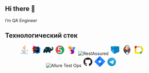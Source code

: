 ## Hi there 👋

<!--
**AndBaranov1/AndBaranov1** is a ✨ _special_ ✨ repository because its `README.md` (this file) appears on your GitHub profile.

Here are some ideas to get you started:

- 🔭 I’m currently working on ...
- 🌱 I’m currently learning ...
- 👯 I’m looking to collaborate on ...
- 🤔 I’m looking for help with ...
- 💬 Ask me about ...
- 📫 How to reach me: ...
- 😄 Pronouns: ...
- ⚡ Fun fact: ...
-->I’m QA Engineer

## Технологический стек
 <p align="center">
<img width="7%" title="Java" src="Java.svg">
<img width="7%" title="IntelliJ IDEA" src="Intelij_IDEA.svg">
<img width="7%" title="Gradle" src="Gradle.svg">
<img width="7%" title="JUnit5" src="JUnit5.svg">
<img width="7%" title="Selenide" src="Selenide.svg">
<img width="7%" title="RestAssured" src="RestAssured.svg">
<img width="7%" title="Selenoid" src="Selenoid.svg"> 
<img width="7%" title="Jenkins" src="Jenkins.svg">
<img width="7%" title="Allure Report" src="Allure_Report.svg">
<img width="7%" title="Allure Test Ops" src="Allure_TO.svg">
<img width="7%" title="GitHub" src="GitHub.svg">
<img width="7%" title="Jira" src="Jira.svg">
<img width="7%" title="Telegram" src="Telegram.svg">
</p>
